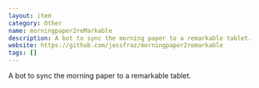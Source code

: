 ```yaml
---
layout: item
category: Other
name: morningpaper2reMarkable
description: A bot to sync the morning paper to a remarkable tablet.
website: https://github.com/jessfraz/morningpaper2remarkable
tags: []
---
```


A bot to sync the morning paper to a remarkable tablet.
